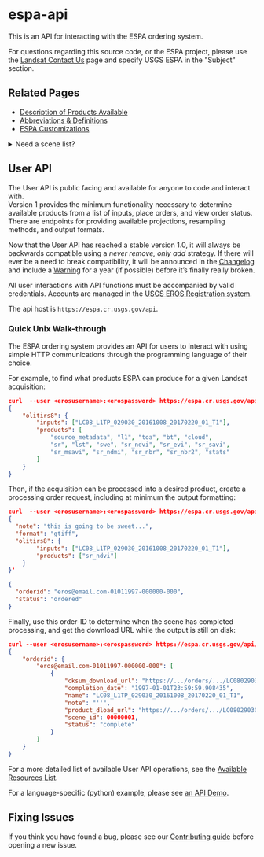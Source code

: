 # espa-api

This is an API for interacting with the ESPA ordering system. 

For questions regarding this source code, or the ESPA project, please use the
[Landsat Contact Us](https://landsat.usgs.gov/contactus.php) page and specify
USGS ESPA in the "Subject" section.

## Related Pages
* [Description of Products Available](docs/AVAILABLE-PRODUCTS.md)
* [Abbreviations & Definitions](docs/TERMS.md)
* [ESPA Customizations](docs/CUSTOMIZATION.md)

<details>
<summary>Need a scene list?</summary>
The USGS EROS offers two resources for finding valid scene acquisitions:

1. [USGS/EROS Inventory Service API](https://earthexplorer.usgs.gov/inventory/documentation)
1. [Entire Collection of Metadata](https://landsat.usgs.gov/download-entire-collection-metadata)
</details>

## User API
The User API is public facing and available for anyone to code and interact with.  
Version 1 provides the minimum functionality necessary to determine available 
products from a list of inputs, place orders, and view order status. There are 
endpoints for providing available projections, resampling methods, and output formats.

Now that the User API has reached a stable version 1.0, it will always be 
backwards compatible using a _never remove, only add_ strategy. If there will 
ever be a need to break compatibility, it will be announced in the 
[Changelog](CHANGELOG.md) and include a [Warning](#) for a year (if possible) 
before it’s finally really broken.

All user interactions with API functions must be accompanied by valid credentials. 
Accounts are managed in the [USGS EROS Registration system](https://ers.cr.usgs.gov/register/).

The api host is `https://espa.cr.usgs.gov/api`. 

### Quick Unix Walk-through

The ESPA ordering system provides an API for users to interact with using
simple HTTP communications through the programming language of their choice.

For example, to find what products ESPA can produce for a given Landsat 
acquisition: 
```json
curl  --user <erosusername>:<erospassword> https://espa.cr.usgs.gov/api/v0/available-products/LC08_L1TP_029030_20161008_20170220_01_T1
{
    "olitirs8": {
        "inputs": ["LC08_L1TP_029030_20161008_20170220_01_T1"], 
        "products": [
            "source_metadata", "l1", "toa", "bt", "cloud", 
            "sr", "lst", "swe", "sr_ndvi", "sr_evi", "sr_savi",
            "sr_msavi", "sr_ndmi", "sr_nbr", "sr_nbr2", "stats"
        ]
    }
}
```

Then, if the acquisition can be processed into a desired product, create a 
processing order request, including at minimum the output formatting:
```json
curl  --user <erosusername>:<erospassword> https://espa.cr.usgs.gov/api/v0/order -d '
{
  "note": "this is going to be sweet...",
  "format": "gtiff",
  "olitirs8": {
        "inputs": ["LC08_L1TP_029030_20161008_20170220_01_T1"], 
        "products": ["sr_ndvi"]
    }
}'

{
  "orderid": "eros@email.com-01011997-000000-000",
  "status": "ordered"
}
```

Finally, use this order-ID to determine when the scene has completed processing, 
and get the download URL while the output is still on disk:
```json
curl --user <erosusername>:<erospassword> https://espa.cr.usgs.gov/api/v0/item-status/eros@email.com-01011997-000000-000/LC08_L1TP_029030_20161008_20170220_01_T1
{
    "orderid": {
        "eros@email.com-01011997-000000-000": [
            {
                "cksum_download_url": "https://.../orders/.../LC080290302016100801-SC20170329224231.md5",
                "completion_date": "1997-01-01T23:59:59.908435",
                "name": "LC08_L1TP_029030_20161008_20170220_01_T1",
                "note": "''",
                "product_dload_url": "https://.../orders/.../LC080290302016100801-SC20170329224231.tar.gz",
                "scene_id": 00000001,
                "status": "complete"
            }
        ]
    }
}
```

For a more detailed list of available User API operations, see the 
[Available Resources List](docs/API-RESOURCES-LIST.md). 

For a language-specific (python) example, please see [an API Demo](docs/api_demo.html). 

## Fixing Issues

If you think you have found a bug, please see our [Contributing guide](docs/CONTRIBUTING.md)
before opening a new issue.
